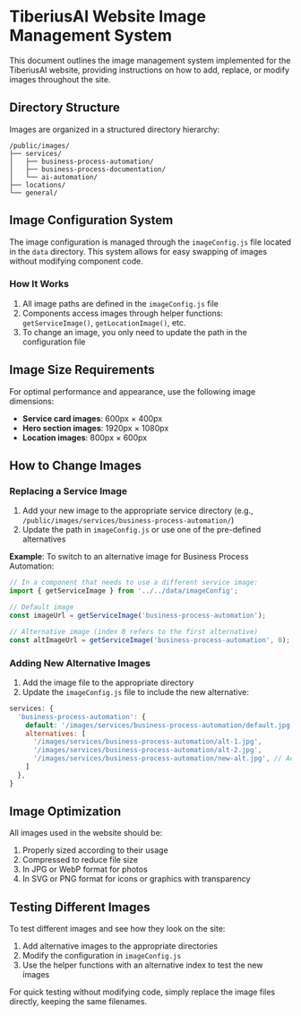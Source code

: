 # TiberiusAI Website Image Management System

This document outlines the image management system implemented for the TiberiusAI website, providing instructions on how to add, replace, or modify images throughout the site.

## Directory Structure

Images are organized in a structured directory hierarchy:

```
/public/images/
├── services/
│   ├── business-process-automation/
│   ├── business-process-documentation/
│   └── ai-automation/
├── locations/
└── general/
```

## Image Configuration System

The image configuration is managed through the `imageConfig.js` file located in the `data` directory. This system allows for easy swapping of images without modifying component code.

### How It Works

1. All image paths are defined in the `imageConfig.js` file
2. Components access images through helper functions: `getServiceImage()`, `getLocationImage()`, etc.
3. To change an image, you only need to update the path in the configuration file

## Image Size Requirements

For optimal performance and appearance, use the following image dimensions:

- **Service card images**: 600px × 400px
- **Hero section images**: 1920px × 1080px
- **Location images**: 800px × 600px

## How to Change Images

### Replacing a Service Image

1. Add your new image to the appropriate service directory (e.g., `/public/images/services/business-process-automation/`)
2. Update the path in `imageConfig.js` or use one of the pre-defined alternatives

**Example**: To switch to an alternative image for Business Process Automation:

```javascript
// In a component that needs to use a different service image:
import { getServiceImage } from '../../data/imageConfig';

// Default image
const imageUrl = getServiceImage('business-process-automation');

// Alternative image (index 0 refers to the first alternative)
const altImageUrl = getServiceImage('business-process-automation', 0);
```

### Adding New Alternative Images

1. Add the image file to the appropriate directory
2. Update the `imageConfig.js` file to include the new alternative:

```javascript
services: {
  'business-process-automation': {
    default: '/images/services/business-process-automation/default.jpg',
    alternatives: [
      '/images/services/business-process-automation/alt-1.jpg',
      '/images/services/business-process-automation/alt-2.jpg',
      '/images/services/business-process-automation/new-alt.jpg', // Added new alternative
    ]
  },
}
```

## Image Optimization

All images used in the website should be:

1. Properly sized according to their usage
2. Compressed to reduce file size
3. In JPG or WebP format for photos
4. In SVG or PNG format for icons or graphics with transparency

## Testing Different Images

To test different images and see how they look on the site:

1. Add alternative images to the appropriate directories
2. Modify the configuration in `imageConfig.js`
3. Use the helper functions with an alternative index to test the new images

For quick testing without modifying code, simply replace the image files directly, keeping the same filenames.
